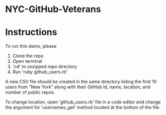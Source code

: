 # NYC-GitHub-Veterans

# Instructions

To run this demo, please

1. Clone the repo
2. Open terminal
3. 'cd' to unzipped repo directory
4. Run 'ruby github_users.rb'


A new CSV file should be created in the same directory listing the first 10 users from "New York" along with their GitHub Id, name, location, and number of public repos.

To change location, open 'github_users.rb' file in a code editor and change the argument for 'usernames_get' method located at the bottom of the file.
